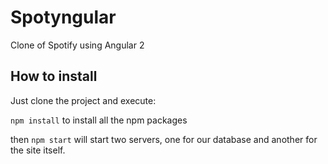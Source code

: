 # Spotyngular
Clone of Spotify using Angular 2

## How to install

Just clone the project and execute:

`npm install` to install all the npm packages

then `npm start` will start two servers, one for our database and another for the site itself.



